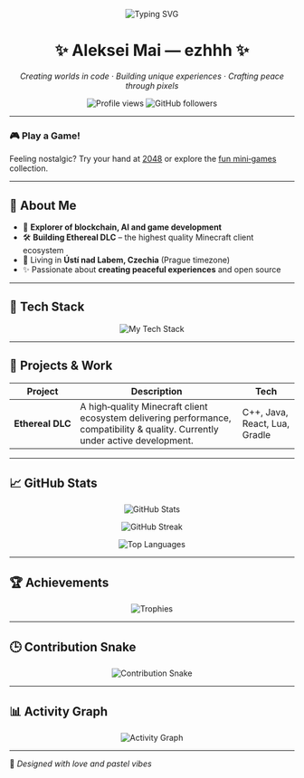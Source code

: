<p align="center">
  <img src="https://readme-typing-svg.herokuapp.com?font=Fira+Code&duration=3000&pause=700&color=FCA8E2&vCenter=true&center=true&width=1000&lines=Crypto+Analyst;Game+Developer;Creating+peaceful+experiences" alt="Typing SVG" />
</p>

<h1 align="center">✨ Aleksei Mai — ezhhh ✨</h1>

<p align="center">
  <em>Creating worlds in code &middot; Building unique experiences &middot; Crafting peace through pixels</em>
</p>

<p align="center">
  <img src="https://komarev.com/ghpvc/?username=ezhhh&style=flat-square&color=FCA8E2" alt="Profile views" />
  <img src="https://img.shields.io/github/followers/ezhhh?label=Followers&style=flat-square&color=DEB6E3" alt="GitHub followers" />
</p>

---

### 🎮 Play a Game!

Feeling nostalgic? Try your hand at <a href="https://play2048.co/" target="_blank">2048</a> or explore the <a href="https://neal.fun/" target="_blank">fun mini‑games</a> collection.

---

## 🌟 About Me

- 🧠 **Explorer of blockchain, AI and game development**
- 🛠️ **Building Ethereal DLC** – the highest quality Minecraft client ecosystem
- 📍 Living in **Ústí nad Labem, Czechia** (Prague timezone)
- ✨ Passionate about **creating peaceful experiences** and open source

---

## 🔧 Tech Stack

<p align="center">
  <img src="https://skillicons.dev/icons?i=java,python,lua,cpp,js,ts,react,nodejs,mysql,mongodb&perline=6" alt="My Tech Stack" />
</p>

---

## 🚀 Projects & Work

| Project | Description | Tech |
| --- | --- | --- |
| **Ethereal DLC** | A high‑quality Minecraft client ecosystem delivering performance, compatibility & quality. Currently under active development. | C++, Java, React, Lua, Gradle |

---

## 📈 GitHub Stats

<p align="center">
  <img src="https://github-readme-stats.vercel.app/api?username=ezhhh&show_icons=true&hide_border=true&title_color=FCA8E2&text_color=DFACEF&icon_color=F8B3E9&bg_color=0F172A00" alt="GitHub Stats" />
</p>

<p align="center">
  <img src="https://github-readme-streak-stats.herokuapp.com?user=ezhhh&hide_border=true&date_format=M%20j%5B%2C%20Y%5D&mode=weekly&currStreakLabel=FCA8E2&currStreakNum=FCA8E2&sideLabels=DFACEF&sideNums=DFACEF&dates=DFACEF&background=0F172A00" alt="GitHub Streak" />
</p>

<p align="center">
  <img src="https://github-readme-stats.vercel.app/api/top-langs/?username=ezhhh&layout=compact&hide_border=true&title_color=FCA8E2&text_color=DFACEF&bg_color=0F172A00" alt="Top Languages" />
</p>

---

## 🏆 Achievements

<p align="center">
  <img src="https://github-profile-trophy.vercel.app/?username=ezhhh&theme=flat&no-frame=true&title=Stars,Followers,Commits,Repositories&margin-w=15&margin-h=15&column=4" alt="Trophies" />
</p>

---

## 🕒 Contribution Snake

<p align="center">
  <picture>
    <source media="(prefers-color-scheme: dark)" srcset="https://raw.githubusercontent.com/ezhhh/ezhhh/output/dist/github-snake-dark.svg" />
    <source media="(prefers-color-scheme: light)" srcset="https://raw.githubusercontent.com/ezhhh/ezhhh/output/dist/github-snake.svg" />
    <img alt="Contribution Snake" src="https://raw.githubusercontent.com/ezhhh/ezhhh/output/dist/github-snake.svg" />
  </picture>
</p>

---

## 📊 Activity Graph

<p align="center">
  <img src="https://github-readme-activity-graph.vercel.app/graph?username=ezhhh&bg_color=0F172A00&color=FCA8E2&line=DEB6E3&point=FCA8E2&area=true" alt="Activity Graph" />
</p>

---

🎨 *Designed with love and pastel vibes*

